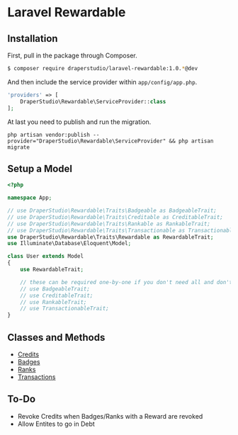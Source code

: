 # Laravel Rewardable

## Installation

First, pull in the package through Composer.

```bash
$ composer require draperstudio/laravel-rewardable:1.0.*@dev
```

And then include the service provider within `app/config/app.php`.

```php
'providers' => [
    DraperStudio\Rewardable\ServiceProvider::class
];
```

At last you need to publish and run the migration.

```
php artisan vendor:publish --provider="DraperStudio\Rewardable\ServiceProvider" && php artisan migrate
```

## Setup a Model

```php
<?php

namespace App;

// use DraperStudio\Rewardable\Traits\Badgeable as BadgeableTrait;
// use DraperStudio\Rewardable\Traits\Creditable as CreditableTrait;
// use DraperStudio\Rewardable\Traits\Rankable as RankableTrait;
// use DraperStudio\Rewardable\Traits\Transactionable as TransactionableTrait;
use DraperStudio\Rewardable\Traits\Rewardable as RewardableTrait;
use Illuminate\Database\Eloquent\Model;

class User extends Model
{
    use RewardableTrait;

    // these can be required one-by-one if you don't need all and don't use RewardableTrait
    // use BadgeableTrait;
    // use CreditableTrait;
    // use RankableTrait;
    // use TransactionableTrait;
}
```

## Classes and Methods

- [Credits](docs/credits.md)
- [Badges](docs/badges.md)
- [Ranks](docs/ranks.md)
- [Transactions](docs/transactions.md)

## To-Do
- Revoke Credits when Badges/Ranks with a Reward are revoked
- Allow Entites to go in Debt

